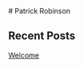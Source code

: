 <head>
    <link rel="shortcut icon" type="image/x-icon" href="favicon.ico">
</head>
# Patrick Robinson

## Recent Posts

[Welcome](/posts/20231222_welcome.html)

